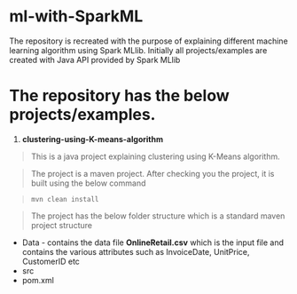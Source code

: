 # ml-with-SparkML
The repository is recreated with the purpose of explaining different machine learning algorithm using Spark MLlib. Initially all projects/examples are created with Java API provided by Spark MLlib
# The repository has the below projects/examples. 
1. **clustering-using-K-means-algorithm**
>This is a java project explaining  clustering using K-Means algorithm.

>The project is a maven project. After checking you the project, it is built using the below command

>```mvn clean install ```

>The project has the below folder structure which is a standard maven project structure
 * Data - contains the data file **OnlineRetail.csv**  which is the input file and contains the various attributes such as InvoiceDate, UnitPrice, CustomerID etc
 * src 
 * pom.xml

